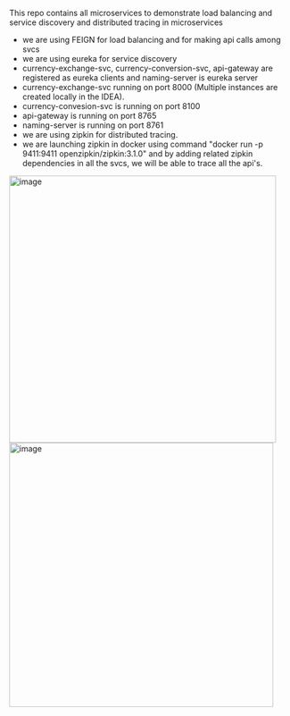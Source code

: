 This repo contains all microservices to demonstrate load balancing and service discovery and distributed tracing in microservices
- we are using FEIGN for load balancing and for making api calls among svcs
- we are using eureka for service discovery
- currency-exchange-svc, currency-conversion-svc, api-gateway are registered as eureka clients and naming-server is eureka server
- currency-exchange-svc running on port 8000 (Multiple instances are created locally in the IDEA).
- currency-convesion-svc is running on port 8100
- api-gateway is running on port 8765
- naming-server is running on port 8761
- we are using zipkin for distributed tracing.
- we are launching zipkin in docker using command "docker run -p 9411:9411 openzipkin/zipkin:3.1.0" and by adding related zipkin dependencies in all the svcs, we will be able to trace all the api's. 
<img width="478" alt="image" src="https://github.com/p-suram/loadBalancing-serviceDiscovery/assets/157307140/047dac10-09a5-4efd-87c2-a556f16d86d2">
<img width="473" alt="image" src="https://github.com/p-suram/loadBalancing-serviceDiscovery/assets/157307140/bdc6ec37-a213-460f-ac9b-190054fd030c">

